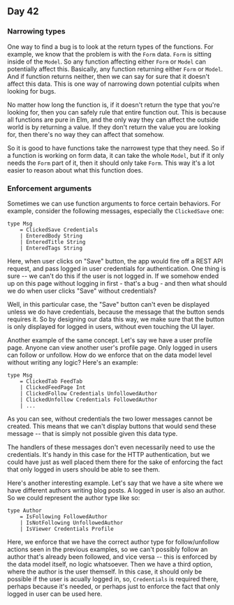 ## Day 42

### Narrowing types

One way to find a bug is to look at the return types of the functions. For example, we know that the problem is with the `Form` data. `Form` is sitting inside of the `Model`. So any function affecting either `Form` or `Model` can potentially affect this. Basically, any function returning either `Form` or `Model`. And if function returns neither, then we can say for sure that it doesn't affect this data. This is one way of narrowing down potential culpits when looking for bugs.

No matter how long the function is, if it doesn't return the type that you're looking for, then you can safely rule that entire function out. This is because all functions are pure in Elm, and the only way they can affect the outside world is by returning a value. If they don't return the value you are looking for, then there's no way they can affect that somehow.

So it is good to have functions take the narrowest type that they need. So if a function is working on form data, it can take the whole `Model`, but if it only needs the `Form` part of it, then it should only take `Form`. This way it's a lot easier to reason about what this function does.

### Enforcement arguments

Sometimes we can use function arguments to force certain behaviors. For example, consider the following messages, especially the `ClickedSave` one:

```
type Msg
    = ClickedSave Credentials
    | EnteredBody String
    | EnteredTitle String
    | EnteredTags String
```

Here, when user clicks on "Save" button, the app would fire off a REST API request, and pass logged in user credentials for authentication. One thing is sure -- we can't do this if the user is not logged in. If we somehow ended up on this page without logging in first - that's a bug - and then what should we do when user clicks "Save" without credentials?

Well, in this particular case, the "Save" button can't even be displayed unless we do have credentials, because the message that the button sends requires it. So by designing our data this way, we make sure that the button is only displayed for logged in users, without even touching the UI layer.

Another example of the same concept. Let's say we have a user profile page. Anyone can view another user's profile page. Only logged in users can follow or unfollow. How do we enforce that on the data model level without writing any logic? Here's an example:

```
type Msg
    = ClickedTab FeedTab
    | ClickedFeedPage Int
    | ClickedFollow Credentials UnfollowedAuthor
    | ClickedUnfollow Credentials FollowedAuthor
    | ...
```

As you can see, without credentials the two lower messages cannot be created. This means that we can't display buttons that would send these message -- that is simply not possible given this data type.

The handlers of these messages don't even necessarily need to use the credentials. It's handy in this case for the HTTP authentication, but we could have just as well placed them there for the sake of enforcing the fact that only logged in users should be able to see them.

Here's another interesting example. Let's say that we have a site where we have different authors writing blog posts. A logged in user is also an author. So we could represent the author type like so:

```
type Author
    = IsFollowing FollowedAuthor
    | IsNotFollowing UnfollowedAuthor
    | IsViewer Credentials Profile
```

Here, we enforce that we have the correct author type for follow/unfollow actions seen in the previous examples, so we can't possibly follow an author that's already been followed, and vice versa -- this is enforced by the data model itself, no logic whatsoever. Then we have a third option, where the author is the user themself. In this case, it should only be possible if the user is acually logged in, so, `Credentials` is required there, perhaps because it's needed, or perhaps just to enforce the fact that only logged in user can be used here.